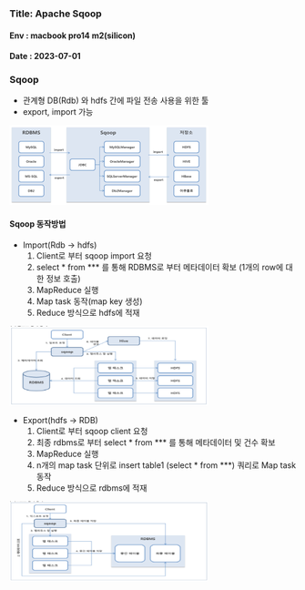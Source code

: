 ### Title: Apache Sqoop
#### Env : macbook pro14 m2(silicon)
#### Date : 2023-07-01  


### Sqoop 
- 관계형 DB(Rdb) 와 hdfs 간에 파일 전송 사용을 위한 툴   
- export, import 가능     
<img src = "img/img_43.png" width = "350" height = "140"/>        

#### Sqoop 동작방법   
- Import(Rdb -> hdfs)
  1. Client로 부터 sqoop import 요청 
  2. select * from *** 를 통해 RDBMS로 부터 메타데이터 확보 (1개의 row에 대한 정보 호출)
  3. MapReduce 실행
  4. Map task 동작(map key 생성)
  5. Reduce 방식으로 hdfs에 적재      
<img src = "img/img_44.png" width = "350" height = "140"/>     


- Export(hdfs -> RDB)
  1. Client로 부터 sqoop client 요청 
  2. 최종 rdbms로 부터 select * from *** 를 통해 메타데이터 및 건수 확보
  3. MapReduce 실행    
  4. n개의 map task 단위로 insert table1 (select * from ***) 쿼리로 Map task 동작 
  5. Reduce 방식으로 rdbms에 적재         
<img src = "img/img_45.png" width = "350" height = "140"/>     
